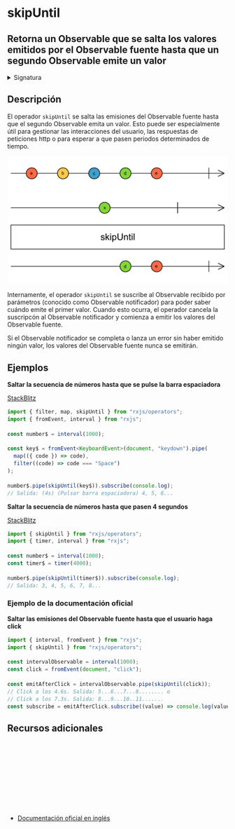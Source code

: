 # skipUntil

<h2 class="subtitle"> Retorna un Observable que se salta los valores emitidos por el Observable fuente hasta que un segundo Observable emite un valor
</h2>

<details>
<summary>Signatura</summary>

### Firma

`skipUntil<T>(notifier: Observable<any>): MonoTypeOperatorFunction<T>`

### Parámetros

<table>
<tr><td>notifier</td><td>El segundo Observable que debe emitir para que los elementos del Observable fuente empiecen a emitirse por el Observable resultante.</td></tr>
</table>

### Retorna

`MonoTypeOperatorFunction<T>`: Un Observable que se salta elementos del Observable fuente hasta que el segundo Observable emite un valor. Entonces, comienza a emitir valores normalmente.

</details>

## Descripción

El operador `skipUntil` se salta las emisiones del Observable fuente hasta que el segundo Observable emita un valor. Esto puede ser especialmente útil para gestionar las interacciones del usuario, las respuestas de peticiones http o para esperar a que pasen periodos determinados de tiempo.

<img src="assets/images/marble-diagrams/filtering/skipUntil.png" alt="Diagrama de canicas del operador skipUntil">

Internamente, el operador `skipUntil` se suscribe al Observable recibido por parámetros (conocido como Observable notificador) para poder saber cuándo emite el primer valor. Cuando esto ocurra, el operador cancela la suscripcón al Observable notificador y comienza a emitir los valores del Observable fuente.

Si el Observable notificador se completa o lanza un error sin haber emitido ningún valor, los valores del Observable fuente nunca se emitirán.

## Ejemplos

**Saltar la secuencia de números hasta que se pulse la barra espaciadora**

<a target="_blank" href="https://stackblitz.com/edit/rxjs-skipuntil-1?file=index.ts">StackBlitz</a>

```typescript
import { filter, map, skipUntil } from "rxjs/operators";
import { fromEvent, interval } from "rxjs";

const number$ = interval(1000);

const key$ = fromEvent<KeyboardEvent>(document, "keydown").pipe(
  map(({ code }) => code),
  filter((code) => code === "Space")
);

number$.pipe(skipUntil(key$)).subscribe(console.log);
// Salida: (4s) (Pulsar barra espaciadora) 4, 5, 6...
```

**Saltar la secuencia de números hasta que pasen 4 segundos**

<a target="_blank" href="https://stackblitz.com/edit/rxjs-skipuntil-2?file=index.ts">StackBlitz</a>

```javascript
import { skipUntil } from "rxjs/operators";
import { timer, interval } from "rxjs";

const number$ = interval(1000);
const timer$ = timer(4000);

number$.pipe(skipUntil(timer$)).subscribe(console.log);
// Salida: 3, 4, 5, 6, 7, 8...
```

### Ejemplo de la documentación oficial

**Saltar las emisiones del Observable fuente hasta que el usuario haga click**

```javascript
import { interval, fromEvent } from "rxjs";
import { skipUntil } from "rxjs/operators";

const intervalObservable = interval(1000);
const click = fromEvent(document, "click");

const emitAfterClick = intervalObservable.pipe(skipUntil(click));
// Click a los 4.6s. Salida: 5...6...7...8........ o
// Click a los 7.3s. Salida: 8...9...10..11.......
const subscribe = emitAfterClick.subscribe((value) => console.log(value));
```

<div class="page-footer">

## Recursos adicionales

<a target="_blank" href="https://github.com/ReactiveX/rxjs/blob/master/src/internal/operators/skipUntil.ts">
<svg>
  <use xlink:href="/assets/icons/source.svg#source-code"></use>
</svg>
</a>
</div>

- <a target="_blank" href="https://rxjs.dev/api/operators/skipUntil">Documentación oficial en inglés</a>
